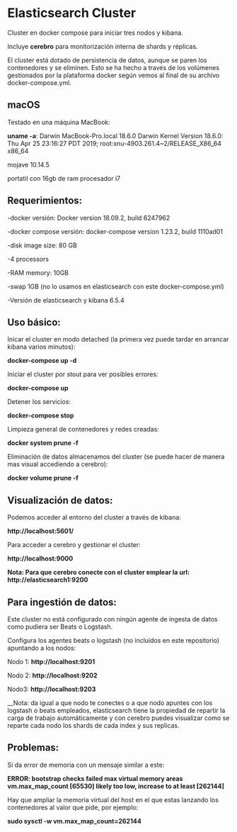 

# Elasticsearch Cluster


Cluster en docker compose para iniciar tres nodos y kibana. 

Incluye **cerebro** para monitorización interna de shards y réplicas. 

El cluster está dotado de persistencia de datos, aunque se paren los contenedores y se eliminen. Esto se ha hecho a través de los volúmenes gestionados por la plataforma docker según vemos al final de su archivo docker-compose.yml.


## macOS

Testado en una máquina MacBook:

**uname -a**: Darwin MacBook-Pro.local 18.6.0 Darwin Kernel Version 18.6.0: Thu Apr 25 23:16:27 PDT 2019; root:xnu-4903.261.4~2/RELEASE_X86_64 x86_64

mojave 10.14.5

portatil con 16gb de ram procesador i7


## Requerimientos:

-docker versión: Docker version 18.09.2, build 6247962

-docker compose versión: docker-compose version 1.23.2, build 1110ad01

-disk image size: 80 GB

-4 processors

-RAM memory: 10GB

-swap 1GB (no lo usamos en elasticsearch con este docker-compose.yml)

-Versión de elasticsearch y kibana 6.5.4



## Uso básico:


Inicar el cluster en modo detached (la primera vez puede tardar en arrancar kibana varios minutos):

__**docker-compose up -d**__


Iniciar el cluster por stout para ver posibles errores:  

__**docker-compose up**__


Detener los servicios:

__**docker-compose stop**__

Limpieza general de contenedores y redes creadas:

__**docker system prune -f**__

Eliminación de datos almacenamos del cluster (se puede hacer de manera mas visual accediendo a cerebro):

__**docker volume prune -f**__


## Visualización de datos:


Podemos acceder al entorno del cluster a través de kibana:

__**http://localhost:5601/**__

Para acceder a cerebro y gestionar el cluster:

__**http://localhost:9000**__

__Nota: Para que cerebro conecte con el cluster emplear la url: **http://elasticsearch1:9200**__


## Para ingestión de datos:

Este cluster no está configurado con ningún agente de ingesta de datos como pudiera ser Beats o Logstash.

Configura los agentes beats o logstash (no incluidos en este repositorio) apuntando a los nodos:

Nodo 1: __**http://localhost:9201**__

Nodo 2: __**http://localhost:9202**__

Nodo3: __**http://localhost:9203**__

__Nota: da igual a que nodo te conectes o a que nodo apuntes con los logstash o beats empleados, elasticsearch tiene la propiedad de repartir la carga de trabajo automáticamente y con cerebro puedes visualizar como se reparte cada nodo los shards de cada index y sus replicas.


## Problemas:


Si da error de memoria con un mensaje similar a este:

__ERROR: bootstrap checks failed max virtual memory areas vm.max_map_count [65530] likely too low, increase to at least [262144]__

Hay que ampliar la memoria virtual del host en el que estas lanzando los contenedores al valor que pide, por ejemplo:

__sudo sysctl -w vm.max_map_count=262144__


